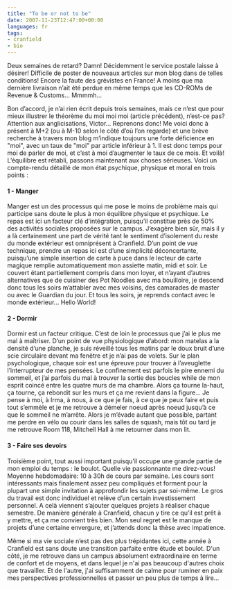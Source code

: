 ```yaml
---
title: "To be or not to be"
date: 2007-11-23T12:47:00+00:00
languages: fr
tags:
- cranfield
- bio
---
```


 Deux semaines de retard? Damn! Décidemment le service postale laisse à désirer! Difficile de poster de nouveaux articles sur mon blog dans de telles conditions! Encore la faute des grévistes en France! A moins que ma dernière livraison n’ait été perdue en même temps que les CD-ROMs de Revenue & Customs... Mmmmh...

 Bon d’accord, je n’ai rien écrit depuis trois semaines, mais ce n’est que pour mieux illustrer le théorème du moi moi moi (article précédent), n’est-ce pas? Attention aux anglicisations, Victor... Reprenons donc! Me voici donc à présent à M+2 (ou à M-10 selon le côté d’où l’on regarde) et une brève recherche à travers mon blog m’indique toujours une forte déficience en "moi", avec un taux de "moi" par article inférieur à 1. Il est donc temps pour moi de parler de moi, et c’est à moi d’augmenter le taux de ce mois. Et voilà! L’équilibre est rétabli, passons maintenant aux choses sérieuses. Voici un compte-rendu détaillé de mon état psychique, physique et moral en trois points :

 #### 1 - Manger

 Manger est un des processus qui me pose le moins de problème mais qui participe sans doute le plus à mon équilibre physique et psychique. Le repas est ici un facteur clé d’intégration, puisqu’il constitue près de 50% des activités sociales proposées sur le campus. J’exagère bien sûr, mais il y a là certainement une part de vérité tant le sentiment d’isolement du reste du monde extérieur est omniprésent à Cranfield. D’un point de vue technique, prendre un repas ici est d’une simplicité déconcertante, puisqu’une simple insertion de carte à puce dans le lecteur de carte magique remplie automatiquement mon assiette matin, midi et soir. Le couvert étant partiellement compris dans mon loyer, et n’ayant d’autres alternatives que de cuisiner des Pot Noodles avec ma bouilloire, je descend donc tous les soirs m’attabler avec mes voisins, des camarades de master ou avec le Guardian du jour. Et tous les soirs, je reprends contact avec le monde extérieur... Hello World!

 #### 2 - Dormir

 Dormir est un facteur critique. C’est de loin le processus que j’ai le plus me mal à maîtriser. D’un point de vue physiologique d’abord: mon matelas a la densité d’une planche, je suis réveillé tous les matins par le doux bruit d’une scie circulaire devant ma fenêtre et je n’ai pas de volets. Sur le plan psychologique, chaque soir est une épreuve pour trouver à l’aveuglette l’interrupteur de mes pensées. Le confinement est parfois le pire ennemi du sommeil, et j’ai parfois du mal à trouver la sortie des boucles while de mon esprit coincé entre les quatre murs de ma chambre. Alors ça tourne la-haut, ça tourne, ça rebondit sur les murs et ça me revient dans la figure... Je pense à moi, à Irma, à nous, à ce que je fais, à ce que je peux faire et puis tout s’emmèle et je me retrouve à démeler noeud après noeud jusqu’à ce que le sommeil ne m’arrête. Alors je m’évade autant que possible, partant me perdre en vélo ou courir dans les salles de squash, mais tôt ou tard je me retrouve Room 118, Mitchell Hall à me retourner dans mon lit.

 #### 3 - Faire ses devoirs

 Troisième point, tout aussi important puisqu’il occupe une grande partie de mon emploi du temps : le boulot. Quelle vie passionnante me direz-vous! Moyenne hebdomadaire: 10 à 30h de cours par semaine. Les cours sont intéressants mais finalement assez peu compliqués et forment pour la plupart une simple invitation à approfondir les sujets par soi-même. Le gros du travail est donc individuel et relève d’un certain investissement personnel. A celà viennent s’ajouter quelques projets à réaliser chaque semestre. De manière générale à Cranfield, chacun y tire ce qu’il est prêt à y mettre, et ça me convient très bien. Mon seul regret est le manque de projets d’une certaine envergure, et j’attends donc la thèse avec impatience.
 
 Même si ma vie sociale n’est pas des plus trépidantes ici, cette année à Cranfield est sans doute une transition parfaite entre étude et boulot. D'un côté, je me retrouve dans un campus absolument extraordinaire en terme de confort et de moyens, et dans lequel je n'ai pas beaucoup d'autres choix que travailler. Et de l'autre, j'ai suffisamment de calme pour ruminer en paix mes perspectives professionnelles et passer un peu plus de temps à lire...
